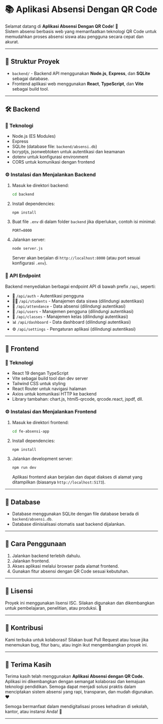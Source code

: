 # 📚 Aplikasi Absensi Dengan QR Code

Selamat datang di **Aplikasi Absensi Dengan QR Code**! 🎉  
Sistem absensi berbasis web yang memanfaatkan teknologi QR Code untuk memudahkan proses absensi siswa atau pengguna secara cepat dan akurat.

---

## 🚀 Struktur Proyek

- `backend/` - Backend API menggunakan **Node.js**, **Express**, dan **SQLite** sebagai database.
-  Frontend aplikasi web menggunakan **React**, **TypeScript**, dan **Vite** sebagai build tool.

---

## 🛠️ Backend

### 🔧 Teknologi

- Node.js (ES Modules)
- Express
- SQLite (database file: `backend/absensi.db`)
- bcryptjs, jsonwebtoken untuk autentikasi dan keamanan
- dotenv untuk konfigurasi environment
- CORS untuk komunikasi dengan frontend

### ⚙️ Instalasi dan Menjalankan Backend

1. Masuk ke direktori backend:
   ```bash
   cd backend
   ```

2. Install dependencies:
   ```bash
   npm install
   ```

3. Buat file `.env` di dalam folder `backend` jika diperlukan, contoh isi minimal:
   ```
   PORT=8000
   ```

4. Jalankan server:
   ```bash
   node server.js
   ```
   Server akan berjalan di `http://localhost:8000` (atau port sesuai konfigurasi `.env`).

### 🔗 API Endpoint

Backend menyediakan berbagai endpoint API di bawah prefix `/api`, seperti:  
- 🔐 `/api/auth` - Autentikasi pengguna  
- 👩‍🎓 `/api/students` - Manajemen data siswa (dilindungi autentikasi)  
- 📝 `/api/attendance` - Data absensi (dilindungi autentikasi)  
- 👥 `/api/users` - Manajemen pengguna (dilindungi autentikasi)  
- 🏫 `/api/classes` - Manajemen kelas (dilindungi autentikasi)  
- 📊 `/api/dashboard` - Data dashboard (dilindungi autentikasi)  
- ⚙️ `/api/settings` - Pengaturan aplikasi (dilindungi autentikasi)  

---

## 🎨 Frontend

### 🔧 Teknologi

- React 19 dengan TypeScript
- Vite sebagai build tool dan dev server
- Tailwind CSS untuk styling
- React Router untuk navigasi halaman
- Axios untuk komunikasi HTTP ke backend
- Library tambahan: chart.js, html5-qrcode, qrcode.react, jspdf, dll.

### ⚙️ Instalasi dan Menjalankan Frontend

1. Masuk ke direktori frontend:
   ```bash
   cd fe-absensi-app
   ```

2. Install dependencies:
   ```bash
   npm install
   ```

3. Jalankan development server:
   ```bash
   npm run dev
   ```
   Aplikasi frontend akan berjalan dan dapat diakses di alamat yang ditampilkan (biasanya `http://localhost:5173`).

---

## 💾 Database

- Database menggunakan SQLite dengan file database berada di `backend/absensi.db`.
- Database diinisialisasi otomatis saat backend dijalankan.

---

## 📝 Cara Penggunaan

1. Jalankan backend terlebih dahulu.  
2. Jalankan frontend.  
3. Akses aplikasi melalui browser pada alamat frontend.  
4. Gunakan fitur absensi dengan QR Code sesuai kebutuhan.

---

## 📄 Lisensi

Proyek ini menggunakan lisensi ISC.
Silakan digunakan dan dikembangkan untuk pembelajaran, penelitian, atau produksi. 🚀

---

## 🤝 Kontribusi
Kami terbuka untuk kolaborasi!
Silakan buat Pull Request atau Issue jika menemukan bug, fitur baru, atau ingin ikut mengembangkan proyek ini.

---

## 🙏 Terima Kasih
Terima kasih telah menggunakan **Aplikasi Absensi dengan QR Code.**
Aplikasi ini dikembangkan dengan semangat kolaborasi dan kemajuan teknologi pendidikan.
Semoga dapat menjadi solusi praktis dalam menciptakan sistem absensi yang rapi, transparan, dan mudah digunakan.❤️

Semoga bermanfaat dalam mendigitalisasi proses kehadiran di sekolah, kantor, atau instansi Anda! 🚀

---
